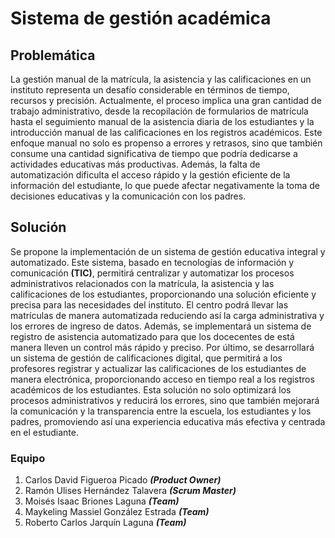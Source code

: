 # Sistema de gestión académica

## Problemática
La gestión manual de la matrícula, la asistencia y las calificaciones en un instituto representa un desafío considerable en términos de tiempo, recursos y precisión. Actualmente, el proceso implica una gran cantidad de trabajo administrativo, desde la recopilación de formularios de matrícula hasta el seguimiento manual de la asistencia diaria de los estudiantes y la introducción manual de las calificaciones en los registros académicos. Este enfoque manual no solo es propenso a errores y retrasos, sino que también consume una cantidad significativa de tiempo que podría dedicarse a actividades educativas más productivas. Además, la falta de automatización dificulta el acceso rápido y la gestión eficiente de la información del estudiante, lo que puede afectar negativamente la toma de decisiones educativas y la comunicación con los padres.

## Solución
Se propone la implementación de un sistema de gestión educativa integral y automatizado. Este sistema, basado en tecnologías de información y comunicación **(TIC)**, permitirá centralizar y automatizar los procesos administrativos relacionados con la matrícula, la asistencia y las calificaciones de los estudiantes, proporcionando una solución eficiente y precisa para las necesidades del instituto. El centro podrá llevar las matrículas de manera automatizada reduciendo así la carga administrativa y los errores de ingreso de datos. Además, se implementará un sistema de registro de asistencia automatizado para que los docecentes de está manera lleven un control más rápido y preciso. Por último, se desarrollará un sistema de gestión de calificaciones digital, que permitirá a los profesores registrar y actualizar las calificaciones de los estudiantes de manera electrónica, proporcionando acceso en tiempo real a los registros académicos de los estudiantes. Esta solución no solo optimizará los procesos administrativos y reducirá los errores, sino que también mejorará la comunicación y la transparencia entre la escuela, los estudiantes y los padres, promoviendo así una experiencia educativa más efectiva y centrada en el estudiante.

### Equipo

1. Carlos David Figueroa Picado _**(Product Owner)**_
1. Ramón Ulises Hernández Talavera _**(Scrum Master)**_
1. Moisés Isaac Briones Laguna _**(Team)**_
1. Maykeling Massiel González Estrada _**(Team)**_
1. Roberto Carlos Jarquín Laguna _**(Team)**_

